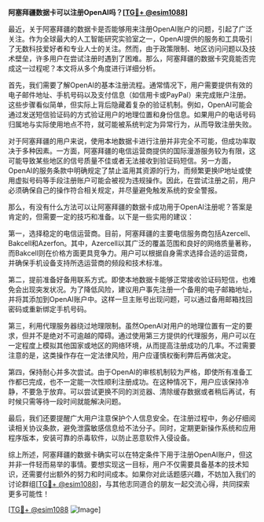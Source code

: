 **阿塞拜疆数据卡可以注册OpenAI吗？[[TG💪+ @esim1088](https://t.me/s/esim1088)]**

最近，关于阿塞拜疆的数据卡是否能够用来注册OpenAI账户的问题，引起了广泛关注。作为全球最大的人工智能研究实验室之一，OpenAI提供的服务和工具吸引了无数科技爱好者和专业人士的关注。然而，由于政策限制、地区访问问题以及技术壁垒，许多用户在尝试注册时遇到了困难。那么，阿塞拜疆的数据卡究竟能否完成这一过程呢？本文将从多个角度进行详细分析。

首先，我们需要了解OpenAI的基本注册流程。通常情况下，用户需要提供有效的电子邮件地址、手机号码以及支付信息（如信用卡或PayPal）来完成账户注册。这些步骤看似简单，但实际上背后隐藏着复杂的验证机制。例如，OpenAI可能会通过发送短信验证码的方式验证用户的地理位置和身份信息。如果用户的电话号码归属地与实际使用地点不符，就可能被系统判定为异常行为，从而导致注册失败。

对于阿塞拜疆的用户来说，使用本地数据卡进行注册并非完全不可能，但成功率取决于多种因素。一方面，阿塞拜疆的电信运营商提供的国际漫游服务较为有限，这可能导致某些地区的信号质量不佳或者无法接收到验证码短信。另一方面，OpenAI的服务条款中明确规定了禁止滥用其资源的行为，而频繁更换IP地址或使用虚拟号码等手段注册账户可能会被视为违规操作。因此，在尝试注册之前，用户必须确保自己的操作符合相关规定，并尽量避免触发系统的安全警报。

那么，有没有什么方法可以让阿塞拜疆的数据卡成功用于OpenAI注册呢？答案是肯定的，但需要一定的技巧和准备。以下是一些实用的建议：

第一，选择稳定的电信运营商。目前，阿塞拜疆的主要电信服务商包括Azercell、Bakcell和Azerfon。其中，Azercell以其广泛的覆盖范围和良好的网络质量著称，而Bakcell则在价格方面更具竞争力。用户可以根据自身需求选择合适的运营商，并确保手机设备支持所选运营商的频段和技术标准。

第二，提前准备好备用联系方式。即使本地数据卡能够正常接收验证码短信，也难免会出现突发状况。为了降低风险，建议用户事先注册一个备用的电子邮箱地址，并将其添加到OpenAI账户中。这样一旦主账号出现问题，可以通过备用邮箱找回密码或重新绑定手机号码。

第三，利用代理服务器绕过地理限制。虽然OpenAI对用户的地理位置有一定的要求，但并不是绝对不可逾越的障碍。通过使用第三方提供的代理服务，用户可以在一定程度上模拟其他国家或地区的网络环境，从而提高注册成功的几率。不过需要注意的是，这类操作存在一定法律风险，用户应谨慎权衡利弊后再做决定。

第四，保持耐心并多次尝试。由于OpenAI的审核机制较为严格，即使所有准备工作都已完成，也不一定能一次性顺利注册成功。在这种情况下，用户应该保持冷静，不要急于放弃。可以尝试更换不同的浏览器、清除缓存数据或者稍后再试，有时候只需等待一段时间就能解决问题。

最后，我们还要提醒广大用户注意保护个人信息安全。在注册过程中，务必仔细阅读相关协议条款，避免泄露敏感信息给不法分子。同时，定期更新操作系统和应用程序版本，安装可靠的杀毒软件，以防止恶意软件入侵设备。

综上所述，阿塞拜疆的数据卡确实可以在特定条件下用于注册OpenAI账户，但这并非一件轻而易举的事情。要想实现这一目标，用户不仅需要具备基本的技术知识，还需要付出额外的努力和时间成本。如果你对此话题感兴趣，不妨加入我们的讨论群组[[TG💪+ @esim1088](https://t.me/s/esim1088)]，与其他志同道合的朋友一起交流心得，共同探索更多可能性！

[[TG💪+ @esim1088](https://t.me/s/esim1088) ![Image](https://i.postimg.cc/4NQfJmqS/Snipaste-2025-05-13-00-14-12.png)]